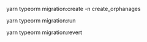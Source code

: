 yarn typeorm migration:create -n create_orphanages

yarn typeorm migration:run

yarn typeorm migration:revert

